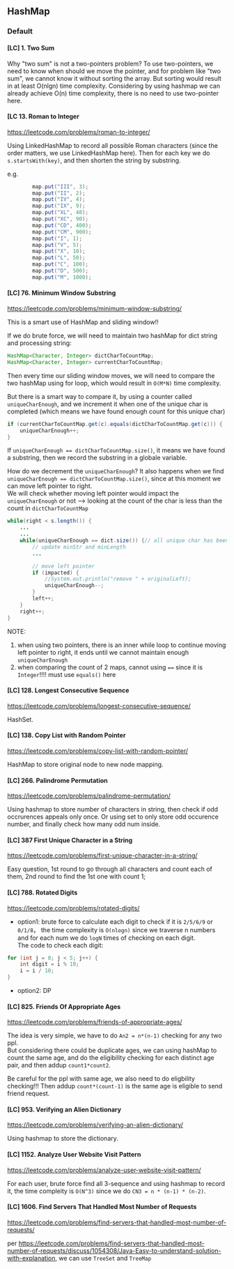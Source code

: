 ## HashMap
### Default
#### [LC] 1. Two Sum
Why "two sum" is not a two-pointers problem? To use two-pointers, we need to know when should we move the pointer, and for problem like "two sum", we cannot know it without sorting the array. But sorting would result in at least O(nlgn) time complexity. Considering by using hashmap we can already achieve O(n) time complexity, there is no need to use two-pointer here.


#### [LC 13. Roman to Integer
https://leetcode.com/problems/roman-to-integer/

Using LinkedHashMap to record all possible Roman characters (since the order matters, we use LinkedHashMap here). Then for each key we do `s.startsWith(key)`, and then shorten the string by substring.

e.g.

```java
        map.put("III", 3);
        map.put("II", 2);
        map.put("IV", 4);
        map.put("IX", 9);
        map.put("XL", 40);
        map.put("XC", 90);
        map.put("CD", 400);
        map.put("CM", 900);
        map.put("I", 1);
        map.put("V", 5);
        map.put("X", 10);
        map.put("L", 50);
        map.put("C", 100);
        map.put("D", 500);
        map.put("M", 1000);
```

#### [LC] 76. Minimum Window Substring
https://leetcode.com/problems/minimum-window-substring/

This is a smart use of HashMap and sliding window!!

If we do brute force, we will need to maintain two hashMap for dict string and processing string:  
```java
HashMap<Character, Integer> dictCharToCountMap;
HashMap<Character, Integer> currentCharToCountMap;
```
Then every time our sliding window moves, we will need to compare the two hashMap using for loop, which would result in `O(M*N)` time complexity.

But there is a smart way to compare it, by using a counter called `uniqueCharEnough`, and we increment it when one of the unique char is completed (which means we have found enough count for this unique char)
```java
if (currentCharToCountMap.get(c).equals(dictCharToCountMap.get(c))) {
    uniqueCharEnough++;
}
```
If `uniqueCharEnough == dictCharToCountMap.size()`, it means we have found a substring, then we record the substring in a globale variable.  

How do we decrement the `uniqueCharEnough`? 
It also happens when we find `uniqueCharEnough == dictCharToCountMap.size()`, since at this moment we can move left pointer to right.  
We will check whether moving left pointer would impact the `uniqueCharEnough` or not --> looking at the count of the char is less than the count in `dictCharToCountMap`
```java
while(right < s.length()) {
    ...
    ...
    while(uniqueCharEnough == dict.size()) {// all unique char has been matched
        // update minStr and minLength
        ...

        // move left pointer
        if (impacted) {
            //System.out.println("remove " + originalLeft);
            uniqueCharEnough--;
        }
        left++;
    }
    right++;
}

```

NOTE:  
1. when using two pointers, there is an inner while loop to continue moving left pointer to right, it ends until we cannot maintain enough `uniqueCharEnough`
2. when comparing the count of 2 maps, cannot using `==` since it is `Integer`!!!! must use `equals()`  here


#### [LC] 128. Longest Consecutive Sequence
https://leetcode.com/problems/longest-consecutive-sequence/

HashSet.

#### [LC] 138. Copy List with Random Pointer
https://leetcode.com/problems/copy-list-with-random-pointer/

HashMap to store original node to new node mapping.

#### [LC] 266. Palindrome Permutation
https://leetcode.com/problems/palindrome-permutation/

Using hashmap to store number of characters in string, then check if odd occrurences appeals only once. 
Or using set to only store odd occurence number, and finally check how many odd num inside.

#### [LC] 387 First Unique Character in a String 
https://leetcode.com/problems/first-unique-character-in-a-string/

Easy question, 1st round to go through all characters and count each of them, 2nd round to find the 1st one with count 1;

#### [LC] 788. Rotated Digits
https://leetcode.com/problems/rotated-digits/

- option1: brute force to calculate each digit to check if it is `2/5/6/9` or `0/1/8`， the time complexity is `O(nlogn)` since we traverse n numbers and for each num we do `logN` times of checking on each digit.  
The code to check each digit:

```java
for (int j = 0; j < 5; j++) {
    int digit = i % 10;
    i = i / 10;
}
```

- option2: DP

#### [LC] 825. Friends Of Appropriate Ages
https://leetcode.com/problems/friends-of-appropriate-ages/

The idea is very simple, we have to do `An2 = n*(n-1)` checking for any two ppl.  
But considering there could be duplicate ages, we can using hashMap to count the same age, and do the eligibility checking for each distinct age pair, and then addup `count1*count2`.  

Be careful for the ppl with same age, we also need to do eligbility checking!!! Then addup `count*(count-1)` is the same age is eligible to send friend request.

#### [LC] 953. Verifying an Alien Dictionary
https://leetcode.com/problems/verifying-an-alien-dictionary/

Using hashmap to store the dictionary.

#### [LC] 1152. Analyze User Website Visit Pattern
https://leetcode.com/problems/analyze-user-website-visit-pattern/

For each user, brute force find all 3-sequence and using hashmap to record it, the time compleity is `O(N^3)` since we do `CN3 = n * (n-1) * (n-2)`.


#### [LC] 1606. Find Servers That Handled Most Number of Requests

https://leetcode.com/problems/find-servers-that-handled-most-number-of-requests/

per https://leetcode.com/problems/find-servers-that-handled-most-number-of-requests/discuss/1054308/Java-Easy-to-understand-solution-with-explanation, we can use `TreeSet` and `TreeMap`
